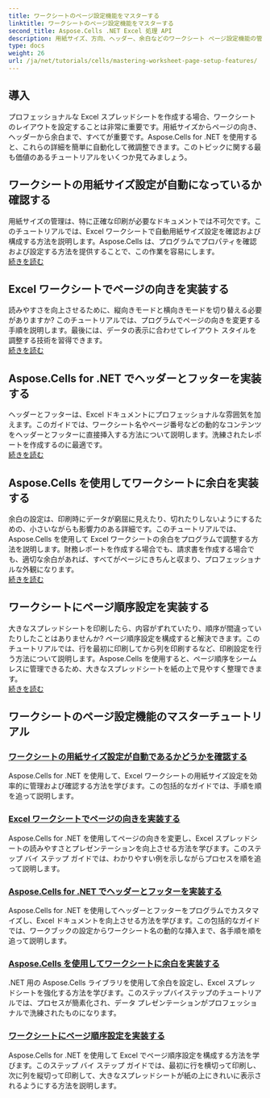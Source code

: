 ```yaml
---
title: ワークシートのページ設定機能をマスターする
linktitle: ワークシートのページ設定機能をマスターする
second_title: Aspose.Cells .NET Excel 処理 API
description: 用紙サイズ、方向、ヘッダー、余白などのワークシート ページ設定機能の管理を含む、包括的な Aspose.Cells for .NET チュートリアルをご覧ください。
type: docs
weight: 26
url: /ja/net/tutorials/cells/mastering-worksheet-page-setup-features/
---
```

## 導入

プロフェッショナルな Excel スプレッドシートを作成する場合、ワークシートのレイアウトを設定することは非常に重要です。用紙サイズからページの向き、ヘッダーから余白まで、すべてが重要です。Aspose.Cells for .NET を使用すると、これらの詳細を簡単に自動化して微調整できます。このトピックに関する最も価値のあるチュートリアルをいくつか見てみましょう。

## ワークシートの用紙サイズ設定が自動になっているか確認する  
用紙サイズの管理は、特に正確な印刷が必要なドキュメントでは不可欠です。このチュートリアルでは、Excel ワークシートで自動用紙サイズ設定を確認および構成する方法を説明します。Aspose.Cells は、プログラムでプロパティを確認および設定する方法を提供することで、この作業を容易にします。  
[続きを読む](./check-if-paper-size-settings/)

## Excel ワークシートでページの向きを実装する  
読みやすさを向上させるために、縦向きモードと横向きモードを切り替える必要がありますか? このチュートリアルでは、プログラムでページの向きを変更する手順を説明します。最後には、データの表示に合わせてレイアウト スタイルを調整する技術を習得できます。  
[続きを読む](./implement-page-orientation-in-excel-worksheet/)

## Aspose.Cells for .NET でヘッダーとフッターを実装する  
ヘッダーとフッターは、Excel ドキュメントにプロフェッショナルな雰囲気を加えます。このガイドでは、ワークシート名やページ番号などの動的なコンテンツをヘッダーとフッターに直接挿入する方法について説明します。洗練されたレポートを作成するのに最適です。  
[続きを読む](./implement-header-footer/)

## Aspose.Cells を使用してワークシートに余白を実装する  

余白の設定は、印刷時にデータが窮屈に見えたり、切れたりしないようにするための、小さいながらも影響力のある詳細です。このチュートリアルでは、Aspose.Cells を使用して Excel ワークシートの余白をプログラムで調整する方法を説明します。財務レポートを作成する場合でも、請求書を作成する場合でも、適切な余白があれば、すべてがページにきちんと収まり、プロフェッショナルな外観になります。  
[続きを読む](./implement-margins-in-worksheet/)

## ワークシートにページ順序設定を実装する  

大きなスプレッドシートを印刷したら、内容がずれていたり、順序が間違っていたりしたことはありませんか? ページ順序設定を構成すると解決できます。このチュートリアルでは、行を最初に印刷してから列を印刷するなど、印刷設定を行う方法について説明します。Aspose.Cells を使用すると、ページ順序をシームレスに管理できるため、大きなスプレッドシートを紙の上で見やすく整理できます。  
[続きを読む](./implement-page-order-settings/)


## ワークシートのページ設定機能のマスターチュートリアル
### [ワークシートの用紙サイズ設定が自動であるかどうかを確認する](./check-if-paper-size-settings/)
Aspose.Cells for .NET を使用して、Excel ワークシートの用紙サイズ設定を効率的に管理および確認する方法を学びます。この包括的なガイドでは、手順を順を追って説明します。
### [Excel ワークシートでページの向きを実装する](./implement-page-orientation-in-excel-worksheet/)
Aspose.Cells for .NET を使用してページの向きを変更し、Excel スプレッドシートの読みやすさとプレゼンテーションを向上させる方法を学びます。このステップ バイ ステップ ガイドでは、わかりやすい例を示しながらプロセスを順を追って説明します。
### [Aspose.Cells for .NET でヘッダーとフッターを実装する](./implement-header-footer/)
Aspose.Cells for .NET を使用してヘッダーとフッターをプログラムでカスタマイズし、Excel ドキュメントを向上させる方法を学びます。この包括的なガイドでは、ワークブックの設定からワークシート名の動的な挿入まで、各手順を順を追って説明します。
### [Aspose.Cells を使用してワークシートに余白を実装する](./implement-margins-in-worksheet/)
.NET 用の Aspose.Cells ライブラリを使用して余白を設定し、Excel スプレッドシートを強化する方法を学びます。このステップバイステップのチュートリアルでは、プロセスが簡素化され、データ プレゼンテーションがプロフェッショナルで洗練されたものになります。
### [ワークシートにページ順序設定を実装する](./implement-page-order-settings/)
Aspose.Cells for .NET を使用して Excel でページ順序設定を構成する方法を学びます。このステップ バイ ステップ ガイドでは、最初に行を横切って印刷し、次に列を縦切って印刷して、大きなスプレッドシートが紙の上にきれいに表示されるようにする方法を説明します。
